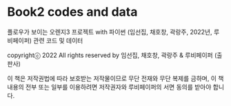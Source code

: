 # Book2 codes and data

플로우가 보이는 오렌지3 프로젝트 with 파이썬 (임선집, 채호창, 곽랑주, 2022년, 루비페이퍼) 관련 코드 및 데이터

copyrightⓒ 2022 All rights reserved by 임선집, 채호창, 곽랑주 & 루비페이퍼 (출판사)

이 책은 저작권법에 따라 보호받는 저작물이므로 무단 전재와 무단 복제를 금하며, 이 책 내용의 전부 또는 일부를 이용하려면 저작권자와 루비페이퍼의 서면 동의를 받아야 합니다.
